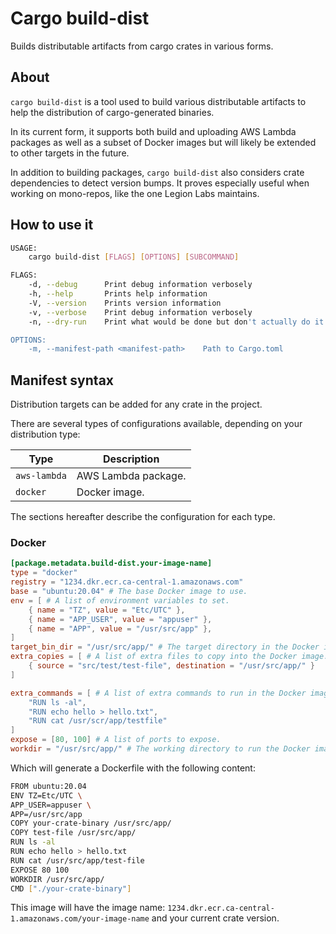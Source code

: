 # Cargo build-dist

Builds distributable artifacts from cargo crates in various forms.

## About

`cargo build-dist` is a tool used to build various distributable artifacts to
help the distribution of cargo-generated binaries.

In its current form, it supports both build and uploading AWS Lambda packages as
well as a subset of Docker images but will likely be extended to other targets
in the future.

In addition to building packages, `cargo build-dist` also considers crate
dependencies to detect version bumps. It proves especially useful when working
on mono-repos, like the one Legion Labs maintains.

## How to use it

```bash
USAGE:
    cargo build-dist [FLAGS] [OPTIONS] [SUBCOMMAND]

FLAGS:
    -d, --debug      Print debug information verbosely
    -h, --help       Prints help information
    -V, --version    Prints version information
    -v, --verbose    Print debug information verbosely
    -n, --dry-run    Print what would be done but don't actually do it

OPTIONS:
    -m, --manifest-path <manifest-path>    Path to Cargo.toml
```

## Manifest syntax

Distribution targets can be added for any crate in the project.

There are several types of configurations available, depending on your distribution type:

| Type | Description |
|-|-|
| `aws-lambda` | AWS Lambda package. |
| `docker` | Docker image. |

The sections hereafter describe the configuration for each type.

### Docker

```toml
[package.metadata.build-dist.your-image-name]
type = "docker"
registry = "1234.dkr.ecr.ca-central-1.amazonaws.com"
base = "ubuntu:20.04" # The base Docker image to use.
env = [ # A list of environment variables to set.
    { name = "TZ", value = "Etc/UTC" },
    { name = "APP_USER", value = "appuser" },
    { name = "APP", value = "/usr/src/app" },
]
target_bin_dir = "/usr/src/app/" # The target directory in the Docker image to place the binary.
extra_copies = [ # A list of extra files to copy into the Docker image.
    { source = "src/test/test-file", destination = "/usr/src/app/" }
]

extra_commands = [ # A list of extra commands to run in the Docker image.
    "RUN ls -al",
    "RUN echo hello > hello.txt",
    "RUN cat /usr/scr/app/testfile"
]
expose = [80, 100] # A list of ports to expose.
workdir = "/usr/src/app/" # The working directory to run the Docker image.
```

Which will generate a Dockerfile with the following content:

```bash
FROM ubuntu:20.04
ENV TZ=Etc/UTC \
APP_USER=appuser \
APP=/usr/src/app
COPY your-crate-binary /usr/src/app/
COPY test-file /usr/src/app/
RUN ls -al
RUN echo hello > hello.txt
RUN cat /usr/src/app/test-file
EXPOSE 80 100
WORKDIR /usr/src/app/
CMD ["./your-crate-binary"]
```

This image will have the image name:
`1234.dkr.ecr.ca-central-1.amazonaws.com/your-image-name` and your current crate
version.